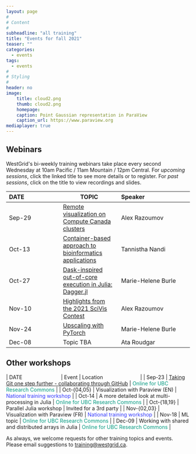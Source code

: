 ```yaml
---
layout: page
#
# Content
#
subheadline: "all training"
title: "Events for fall 2021"
teaser: ""
categories:
  - events
tags:
  - events
#
# Styling
#
header: no
image:
    title: cloud2.png
    thumb: cloud2.png
    homepage:
    caption: Point Gaussian representation in ParaView
    caption_url: https://www.paraview.org
mediaplayer: true
---
```


## Webinars

WestGrid's bi-weekly training webinars take place every second Wednesday at 10am Pacific / 11am Mountain / 12pm
Central. For *upcoming sessions*, click the linked title to see more details or to register. For *past sessions*, click
on the title to view recordings and slides.

| DATE&nbsp;&nbsp;&nbsp;&nbsp;&nbsp;&nbsp;&nbsp;&nbsp;&nbsp;&nbsp;&nbsp;&nbsp;&nbsp;&nbsp;&nbsp;&nbsp;&nbsp;&nbsp;&nbsp;&nbsp;&nbsp; | TOPIC | Speaker&nbsp;&nbsp;&nbsp;&nbsp;&nbsp;&nbsp;&nbsp;&nbsp;&nbsp;&nbsp;&nbsp;&nbsp;&nbsp;&nbsp;&nbsp;&nbsp;&nbsp;&nbsp;&nbsp;&nbsp;&nbsp;&nbsp;&nbsp;&nbsp;&nbsp;&nbsp;&nbsp; |
| ------------- | --------------- | ----------------- |
| Sep-29 | [Remote visualization on Compute Canada clusters](https://www.eventbrite.com/e/173694985377) | Alex Razoumov |
| Oct-13 | [Container-based approach to bioinformatics applications](https://www.eventbrite.com/e/173703019407) | Tannistha Nandi |
| Oct-27 | [Dask-inspired out-of-core execution in Julia: Dagger.jl](https://www.eventbrite.com/e/173720030287) | Marie-Helene Burle |
| Nov-10 | [Highlights from the 2021 SciVis Contest](https://www.eventbrite.com/e/173722758447) | Alex Razoumov |
| Nov-24 | [Upscaling with PyTorch](https://www.eventbrite.com/e/173723400367) | Marie-Helene Burle |
| Dec-08 | Topic TBA | Ata Roudgar | <!-- either HubZero or Databases on Cedar/Graham https://www.eventbrite.com/e/173723921927 -->

<!-- Nov-13[^1] -->
<!-- [^1]: Note the different day of the week (Friday). -->

## Other workshops

| DATE&nbsp;&nbsp;&nbsp;&nbsp;&nbsp;&nbsp;&nbsp;&nbsp;&nbsp;&nbsp;&nbsp;&nbsp;&nbsp;&nbsp;&nbsp;&nbsp;&nbsp;&nbsp;&nbsp;&nbsp;&nbsp;&nbsp;&nbsp;&nbsp;&nbsp;&nbsp; | Event | Location&nbsp;&nbsp;&nbsp;&nbsp;&nbsp;&nbsp;&nbsp;&nbsp;&nbsp;&nbsp;&nbsp;&nbsp;&nbsp;&nbsp;&nbsp;&nbsp;&nbsp;&nbsp;&nbsp;&nbsp;&nbsp;&nbsp;&nbsp;&nbsp;&nbsp; |
| Sep-23 | [Taking Git one step further - collaborating through GitHub](https://libcal.library.ubc.ca/event/3629630) | <span style="color:#049A80">Online for UBC Research Commons</span> |
| Oct-{04,05} | Visualization with Paraview (EN) | <span style="color:#3339ff">National training workshop</span> |
| Oct-14 | A more detailed look at multi-processing in Julia | <span style="color:#049A80">Online for UBC Research Commons</span> |
| Oct-{18,19} | Parallel Julia workshop | Invited for a 3rd party |
| Nov-{02,03} | Visualization with Paraview (FR) | <span style="color:#3339ff">National training workshop</span> |
| Nov-18 | ML topic | <span style="color:#049A80">Online for UBC Research Commons</span> |
| Dec-09 | Working with shared and distributed arrays in Julia | <span style="color:#049A80">Online for UBC Research Commons</span> |

As always, we welcome requests for other training topics and events. Please email suggestions to training@westgrid.ca.
